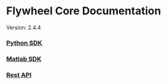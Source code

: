 # Flywheel Core Documentation
Version: 2.4.4

### [Python SDK](python/)

### [Matlab SDK](matlab/)

### [Rest API](swagger/index.html)

